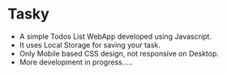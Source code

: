 # Tasky

- A simple Todos List WebApp developed using Javascript.
- It uses Local Storage for saving your task.
- Only Mobile based CSS design, not responsive on Desktop.
- More development in progress.....
